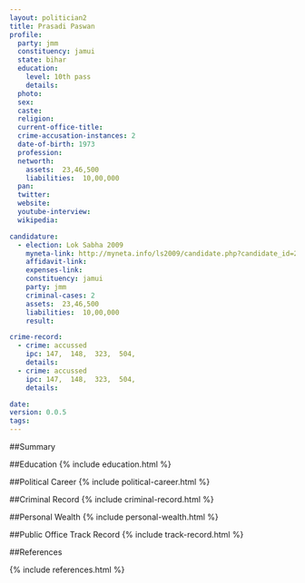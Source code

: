 ```yaml
---
layout: politician2
title: Prasadi Paswan
profile: 
  party: jmm
  constituency: jamui
  state: bihar
  education: 
    level: 10th pass
    details: 
  photo: 
  sex: 
  caste: 
  religion: 
  current-office-title: 
  crime-accusation-instances: 2
  date-of-birth: 1973
  profession: 
  networth: 
    assets:  23,46,500
    liabilities:  10,00,000
  pan: 
  twitter: 
  website: 
  youtube-interview: 
  wikipedia: 

candidature: 
  - election: Lok Sabha 2009
    myneta-link: http://myneta.info/ls2009/candidate.php?candidate_id=2336
    affidavit-link: 
    expenses-link: 
    constituency: jamui 
    party: jmm
    criminal-cases: 2
    assets:  23,46,500
    liabilities:  10,00,000
    result:  

crime-record: 
  - crime: accussed
    ipc: 147,  148,  323,  504,
    details:    
  - crime: accussed
    ipc: 147,  148,  323,  504,
    details:    

date: 
version: 0.0.5
tags: 
---
```

##Summary


##Education
{% include education.html %}


##Political Career
{% include political-career.html %}


##Criminal Record
{% include criminal-record.html %}


##Personal Wealth
{% include personal-wealth.html %}


##Public Office Track Record
{% include track-record.html %}


##References


{% include references.html %}